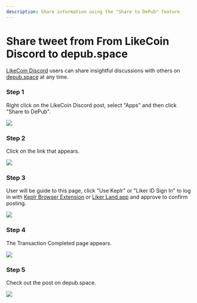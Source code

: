 ```yaml
---
description: Share information using the "Share to DePub" feature
---
```


# Share tweet from From LikeCoin Discord to depub.space

[LikeCoin Discord](https://discord.gg/likecoin) users can share insightful discussions with others on [depub.space](./) at any time.

### Step 1

Right click on the LikeCoin Discord post, select "Apps" and then click "Share to DePub".

![](<../../.gitbook/assets/discord depub.space 01-en.png>)

### Step 2

Click on the link that appears.

![](<../../.gitbook/assets/discord depub.space 02.png>)

### Step 3

User will be guide to this page, click "Use Keplr" or "Liker ID Sign In" to log in with [Keplr Browser Extension](../../general-guides/wallet/keplr/) or [Liker Land app](../liker-land/download.md) and approve to confirm posting.

![](<../../.gitbook/assets/discord depub.space 03.png>)

### Step 4

The Transaction Completed page appears.

![](<../../.gitbook/assets/discord depub.space 04.png>)

### Step 5

Check out the post on depub.space.

![](<../../.gitbook/assets/discord depub.space 05.png>)
